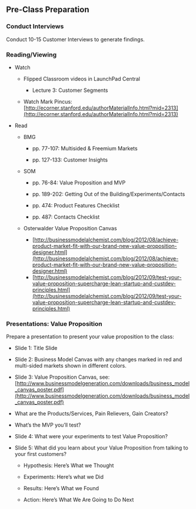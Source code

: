 ## Pre-Class Preparation

### Conduct Interviews

Conduct 10-15 Customer Interviews  to generate findings.

### Reading/Viewing	

* Watch 

    * Flipped Classroom videos in LaunchPad Central
       * Lecture 3: Customer Segments

    * Watch Mark Pincus:    [http://ecorner.stanford.edu/authorMaterialInfo.html?mid=2313](http://ecorner.stanford.edu/authorMaterialInfo.html?mid=2313)

* Read 

    * BMG 

        * pp. 77-107: Multisided & Freemium Markets

        * pp. 127-133: Customer Insights

    * SOM 

        * pp. 76-84: Value Proposition and MVP

        * pp. 189-202: Getting Out of the Building/Experiments/Contacts

        * pp. 474: Product Features Checklist

        * pp. 487: Contacts Checklist

   * Osterwalder Value Proposition Canvas
        * [http://businessmodelalchemist.com/blog/2012/08/achieve-product-market-fit-with-our-brand-new-value-proposition-designer.html](http://businessmodelalchemist.com/blog/2012/08/achieve-product-market-fit-with-our-brand-new-value-proposition-designer.html)
       * [http://businessmodelalchemist.com/blog/2012/09/test-your-value-proposition-supercharge-lean-startup-and-custdev-principles.html](http://businessmodelalchemist.com/blog/2012/09/test-your-value-proposition-supercharge-lean-startup-and-custdev-principles.html)

### Presentations: Value Proposition

Prepare a presentation to present your value proposition to the class:

* Slide 1: Title Slide 

* Slide 2: Business Model Canvas with any changes marked in red and multi-sided markets shown in different colors.

* Slide 3: Value Proposition Canvas, see: [http://www.businessmodelgeneration.com/downloads/business_model_canvas_poster.pdf](http://www.businessmodelgeneration.com/downloads/business_model_canvas_poster.pdf)

* What are the Products/Services, Pain Relievers, Gain Creators?

* What’s the MVP you’ll test?

* Slide 4: What were your experiments to test Value Proposition?

* Slide 5: What did you learn about your Value Proposition from talking to your first customers?

    * Hypothesis: Here’s What we Thought

    * Experiments: Here’s what we Did

    * Results: Here’s What we Found

    * Action: Here’s What We Are Going to Do Next
